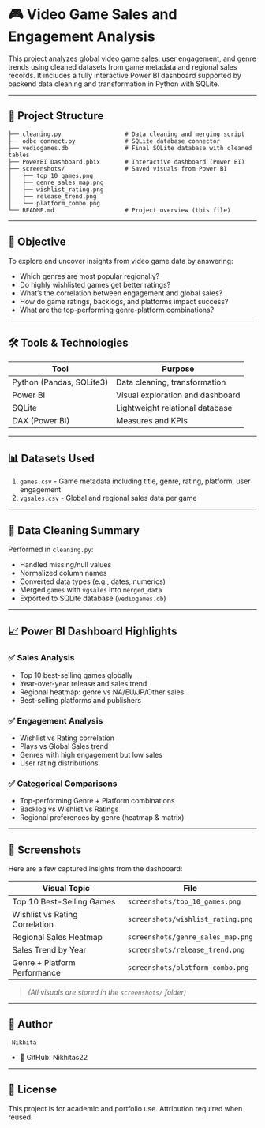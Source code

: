
# 🎮 Video Game Sales and Engagement Analysis

This project analyzes global video game sales, user engagement, and genre trends using cleaned datasets from game metadata and regional sales records. It includes a fully interactive Power BI dashboard supported by backend data cleaning and transformation in Python with SQLite.

---

## 📁 Project Structure

```
├── cleaning.py                  # Data cleaning and merging script
├── odbc connect.py              # SQLite database connector
├── vediogames.db                # Final SQLite database with cleaned tables
├── PowerBI Dashboard.pbix       # Interactive dashboard (Power BI)
├── screenshots/                 # Saved visuals from Power BI
│   ├── top_10_games.png
│   ├── genre_sales_map.png
│   ├── wishlist_rating.png
│   ├── release_trend.png
│   └── platform_combo.png
└── README.md                    # Project overview (this file)
```

---

## 📌 Objective

To explore and uncover insights from video game data by answering:

- Which genres are most popular regionally?
- Do highly wishlisted games get better ratings?
- What’s the correlation between engagement and global sales?
- How do game ratings, backlogs, and platforms impact success?
- What are the top-performing genre-platform combinations?

---

## 🛠️ Tools & Technologies

| Tool         | Purpose                         |
|--------------|----------------------------------|
| Python (Pandas, SQLite3) | Data cleaning, transformation |
| Power BI     | Visual exploration and dashboard |
| SQLite       | Lightweight relational database  |
| DAX (Power BI) | Measures and KPIs              |

---

## 📊 Datasets Used

1. `games.csv` - Game metadata including title, genre, rating, platform, user engagement
2. `vgsales.csv` - Global and regional sales data per game

---

## 🧹 Data Cleaning Summary

Performed in `cleaning.py`:
- Handled missing/null values
- Normalized column names
- Converted data types (e.g., dates, numerics)
- Merged `games` with `vgsales` into `merged_data`
- Exported to SQLite database (`vediogames.db`)

---

## 📈 Power BI Dashboard Highlights

### ✅ Sales Analysis
- Top 10 best-selling games globally
- Year-over-year release and sales trend
- Regional heatmap: genre vs NA/EU/JP/Other sales
- Best-selling platforms and publishers

### ✅ Engagement Analysis
- Wishlist vs Rating correlation
- Plays vs Global Sales trend
- Genres with high engagement but low sales
- User rating distributions

### ✅ Categorical Comparisons
- Top-performing Genre + Platform combinations
- Backlog vs Wishlist vs Ratings
- Regional preferences by genre (heatmap & matrix)

---

## 📸 Screenshots

Here are a few captured insights from the dashboard:

| Visual Topic                  | File                           |
|------------------------------|--------------------------------|
| Top 10 Best-Selling Games    | `screenshots/top_10_games.png` |
| Wishlist vs Rating Correlation | `screenshots/wishlist_rating.png` |
| Regional Sales Heatmap       | `screenshots/genre_sales_map.png` |
| Sales Trend by Year          | `screenshots/release_trend.png` |
| Genre + Platform Performance | `screenshots/platform_combo.png` |

> *(All visuals are stored in the `screenshots/` folder)*

---

## 🤝 Author

     Nikhita  
- 💼 GitHub: Nikhitas22


---

## 📄 License

This project is for academic and portfolio use. Attribution required when reused.
